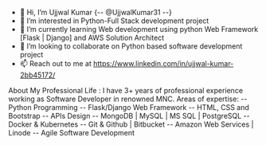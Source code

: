- 👋 Hi, I’m Ujjwal Kumar {-- @UjjwalKumar31 --}
- 👀 I’m interested in Python-Full Stack development project
- 🌱 I’m currently learning Web development using python Web Framework [Flask | Django] and AWS Solution Architect
- 💞️ I’m looking to collaborate on Python based software development project
- 📫 Reach out to me at https://www.linkedin.com/in/ujjwal-kumar-2bb45172/


About My Professional Life :
I have 3+ years of professional experience working as Software Developer in renowned MNC. 
Areas of expertise:
  -- Python Programming
  -- Flask/Django Web Framework
  -- HTML, CSS and Bootstrap
  -- APIs Design
  -- MongoDB | MySQL | MS SQL | PostgreSQL
  -- Docker & Kubernetes
  -- Git & Github | Bitbucket
  -- Amazon Web Services | Linode
  -- Agile Software Development
<!---
UjjwalKumar31/UjjwalKumar31 is a ✨ special ✨ repository because its `README.md` (this file) appears on your GitHub profile.
You can click the Preview link to take a look at your changes.
--->
